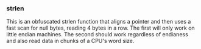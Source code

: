 ### strlen

This is an obfuscated strlen function that aligns a pointer and then uses a fast scan for null bytes, reading 4 bytes in a row. The first will only work on little endian machines. The second should work regardless of endianess and also read data in chunks of a CPU's word size.
